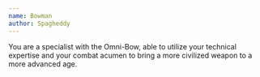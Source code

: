 ```yaml
---
name: Bowman
author: Spagheddy
---
```

You are a specialist with the Omni-Bow, able to utilize your technical expertise and your combat
acumen to bring a more civilized weapon to a more advanced age.
